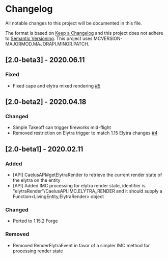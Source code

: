 # Changelog
All notable changes to this project will be documented in this file.

The format is based on [Keep a Changelog](http://keepachangelog.com/en/1.0.0/) and this project does not adhere to [Semantic Versioning](http://semver.org/spec/v2.0.0.html).
This project uses MCVERSION-MAJORMOD.MAJORAPI.MINOR.PATCH.

## [2.0-beta3] - 2020.06.11
### Fixed
- Fixed cape and elytra mixed rendering [#5](https://github.com/TheIllusiveC4/Caelus/issues/5)

## [2.0-beta2] - 2020.04.18
### Changed
- Simple Takeoff can trigger fireworks mid-flight
- Removed restriction on Elytra trigger to match 1.15 Elytra changes [#4](https://github.com/TheIllusiveC4/Caelus/issues/4)

## [2.0-beta1] - 2020.02.11
### Added
- [API] CaelusAPI#getElytraRender to retrieve the current render state of the elytra on the entity
- [API] Added IMC processing for elytra render state, identifier is "elytraRender"/CaelusAPI.IMC.ELYTRA_RENDER and it should supply a Function<LivingEntity,ElytraRender> object
### Changed
- Ported to 1.15.2 Forge
### Removed
- Removed RenderElytraEvent in favor of a simpler IMC method for processing render state